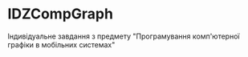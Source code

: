 # IDZCompGraph
 Індивідуальне завдання з предмету "Програмування комп'ютерної графіки в мобільних системах"
